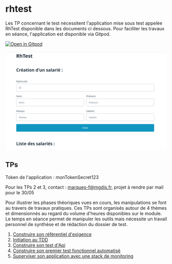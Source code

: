 # rhtest

Les TP concernant le test nécessitent l'application mise sous test appelée RhTest disponible dans les documents ci dessous. Pour faciliter les travaux en séance, l'application est disponible via Gitpod.

[![Open in Gitpod](https://gitpod.io/button/open-in-gitpod.svg)](https://gitpod.io/#https://github.com/fmarques56/rhtest)

![Copie d'écran de l'application RhTest](cours/img/screenshot.png)

## TPs

Token de l'application : monTokenSecret123

Pour les TPs 2 et 3, contact : marques-f@mgdis.fr, projet à rendre par mail pour le 30/05

Pour illustrer les phases théoriques vues en cours, les manipulations se font au travers de travaux pratiques. Ces TPs sont organisés autour de 4 thèmes et dimensionnés au regard du volume d'heures disponibles sur le module. Le temps en séance permet de manipuler les outils mais nécessite un travail personnel de synthèse et de rédaction du dossier de test.

1. [Construire son référentiel d'exigence](cours/TP-ReferentielExigence/Readme.md)
2. [Initiation au TDD](cours/TP-TDD-Test-Driven-Development/README.md)
3. [Construire son test d'Api](cours/TP-TestAPIAutomatise/Readme.md)
4. [Construire son premier test fonctionnel automatisé](cours/TP-TestFonctionnelAutomatise/Readme.md)
5. [Superviser son application avec une stack de monitoring](cours/TP-MonitoringStack/README.md)
